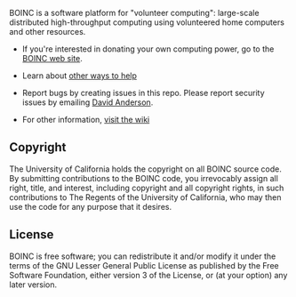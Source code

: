 BOINC is a software platform for "volunteer computing":
large-scale distributed high-throughput computing using volunteered home computers and other resources.

* If you're interested in donating your own computing power,
go to the [BOINC web site](https://boinc.berkeley.edu).

* Learn about [other ways to help](CONTRIBUTING.md)

* Report bugs by creating issues in this repo.
Please report security issues by emailing
[David Anderson](https://boinc.berkeley.edu/anderson/).

* For other information, [visit the wiki](https://github.com/BOINC/boinc/wiki)

## Copyright

The University of California holds the copyright on all BOINC source code. By
submitting contributions to the BOINC code, you irrevocably assign all right,
title, and interest, including copyright and all copyright rights, in such
contributions to The Regents of the University of California, who may then
use the code for any purpose that it desires.

## License
BOINC is free software; you can redistribute it and/or modify it
under the terms of the GNU Lesser General Public License
as published by the Free Software Foundation,
either version 3 of the License, or (at your option) any later version.
